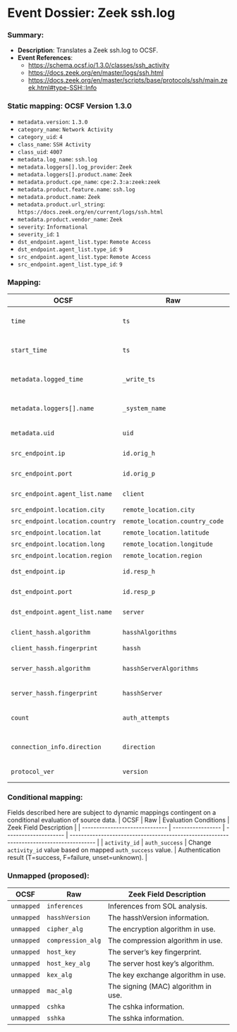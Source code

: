 # Event Dossier: Zeek ssh.log
### Summary:
- **Description**: Translates a Zeek ssh.log to OCSF. 
- **Event References**:
  - https://schema.ocsf.io/1.3.0/classes/ssh_activity
  - https://docs.zeek.org/en/master/logs/ssh.html
  - https://docs.zeek.org/en/master/scripts/base/protocols/ssh/main.zeek.html#type-SSH::Info
    
 ### Static mapping: OCSF Version 1.3.0
 - `metadata.version`: `1.3.0`
 - `category_name`: `Network Activity`
 - `category_uid`: `4`
 - `class_name`: `SSH Activity`
 - `class_uid`: `4007`
 - `metadata.log_name`: `ssh.log`
 - `metadata.loggers[].log_provider`: `Zeek`
 - `metadata.loggers[].product.name`: `Zeek`
 - `metadata.product.cpe_name`: `cpe:2.3:a:zeek:zeek`
 - `metadata.product.feature.name`: `ssh.log`
 - `metadata.product.name`: `Zeek`
 - `metadata.product.url_string`: `https://docs.zeek.org/en/current/logs/ssh.html`
 - `metadata.product.vendor_name`: `Zeek`
 - `severity`: `Informational`
 - `severity_id`: `1`
 - `dst_endpoint.agent_list.type`: `Remote Access`
 - `dst_endpoint.agent_list.type_id`: `9`
 - `src_endpoint.agent_list.type`: `Remote Access`
 - `src_endpoint.agent_list.type_id`: `9`

 ### Mapping:

| OCSF                           | Raw                         | Zeek Field Description                                                                 |
| ------------------------------ | --------------------------- | --------------------------------------------------------------------------------------- |
| `time`                         | `ts`                        | Timestamp indicating when the event occurred.                                           |
| `start_time`                   | `ts`                        | Timestamp indicating when the event occurred.                                           |
| `metadata.logged_time`         | `_write_ts`                 | Timestamp indicating when the log entry was written to disk.                            |
| `metadata.loggers[].name`      | `_system_name`              | Name of the system or logging subsystem generating the log entry.                        |
| `metadata.uid`                 | `uid`                       | Unique ID for the connection.                                                           |
| `src_endpoint.ip`              | `id.orig_h`                 | The originator’s IP address.                                                            |
| `src_endpoint.port`            | `id.orig_p`                 | The originator’s port number.                                                           |
| `src_endpoint.agent_list.name` | `client`                    | The client’s version string.                                                            |
| `src_endpoint.location.city`   | `remote_location.city`      | The city.                                                                               |
| `src_endpoint.location.country`| `remote_location.country_code` | The country code.                                                                    |
| `src_endpoint.location.lat`    | `remote_location.latitude`  | Latitude.                                                                               |
| `src_endpoint.location.long`   | `remote_location.longitude` | Longitude.                                                                              |
| `src_endpoint.location.region` | `remote_location.region`    | The region.                                                                             |
| `dst_endpoint.ip`              | `id.resp_h`                 | The responder’s IP address.                                                             |
| `dst_endpoint.port`            | `id.resp_p`                 | The responder’s port number.                                                            |
| `dst_endpoint.agent_list.name` | `server`                    | The server’s version string.                                                            |
| `client_hassh.algorithm`       | `hasshAlgorithms`           | The hasshAlgorithms information.                                                        |
| `client_hassh.fingerprint`     | `hassh`                     | The hassh information.                                                                  |
| `server_hassh.algorithm`       | `hasshServerAlgorithms`     | The hasshServerAlgorithms information.                                                  |
| `server_hassh.fingerprint`     | `hasshServer`               | The hasshServer information.                                                            |
| `count`                        | `auth_attempts`             | The number of authentication attempts observed.                                         |
| `connection_info.direction`    | `direction`                 | Direction of the connection (INBOUND/OUTBOUND).                                         |
| `protocol_ver`                 | `version`                   | SSH major version (1, 2, or unset).                                                     |


 ### Conditional mapping:
Fields described here are subject to dynamic mappings contingent on a conditional evaluation of source data.
| OCSF                           | Raw               | Evaluation Conditions | Zeek Field Description                                                                  |
| ------------------------------ | ----------------- | --------------------- | --------------------------------------------------------------------------------------- |
| `activity_id`                  | `auth_success`    | Change `activity_id` value based on mapped `auth_success` value. | Authentication result (T=success, F=failure, unset=unknown).                          |


 ### Unmapped (proposed):
| OCSF                     | Raw                | Zeek Field Description                                                                 |
| -------------------------| -------------------| --------------------------------------------------------------------------------------- |
| `unmapped`               | `inferences`       | Inferences from SOL analysis.                                                           |
| `unmapped`               | `hasshVersion`     | The hasshVersion information.                                                           |
| `unmapped`               | `cipher_alg`       | The encryption algorithm in use.                                                        |
| `unmapped`               | `compression_alg`  | The compression algorithm in use.                                                       |
| `unmapped`               | `host_key`         | The server’s key fingerprint.                                                           |
| `unmapped`               | `host_key_alg`     | The server host key’s algorithm.                                                        |
| `unmapped`               | `kex_alg`          | The key exchange algorithm in use.                                                      |
| `unmapped`               | `mac_alg`          | The signing (MAC) algorithm in use.                                                     |
| `unmapped`               | `cshka`            | The cshka information.                                                                  |
| `unmapped`               | `sshka`            | The sshka information.        
